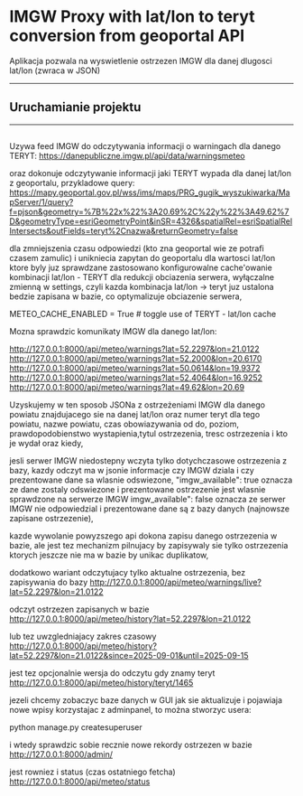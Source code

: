 # IMGW Proxy with lat/lon to teryt conversion from geoportal API

Aplikacja pozwala na wyswietlenie ostrzezen IMGW dla danej dlugosci lat/lon (zwraca w JSON)


---

##  Uruchamianie projektu




---

##


Uzywa feed IMGW do odczytywania informacji o warningach dla danego TERYT:
https://danepubliczne.imgw.pl/api/data/warningsmeteo

oraz dokonuje odczytywanie informacji jaki TERYT wypada dla danej lat/lon z geoportalu, przykladowe query:
https://mapy.geoportal.gov.pl/wss/ims/maps/PRG_gugik_wyszukiwarka/MapServer/1/query?f=pjson&geometry=%7B%22x%22%3A20.69%2C%22y%22%3A49.62%7D&geometryType=esriGeometryPoint&inSR=4326&spatialRel=esriSpatialRelIntersects&outFields=teryt%2Cnazwa&returnGeometry=false

dla zmniejszenia czasu odpowiedzi (kto zna geoportal wie ze potrafi czasem zamulic) i unikniecia zapytan do geoportalu dla wartosci lat/lon ktore byly juz sprawdzane zastosowano konfigurowalne cache'owanie kombinacji lat/lon - TERYT dla redukcji obciazenia serwera, wyłączalne zmienną w settings, czyli kazda kombinacja lat/lon -> teryt juz ustalona bedzie zapisana w bazie, co optymalizuje obciazenie serwera,

METEO_CACHE_ENABLED = True  # toggle use of TERYT - lat/lon cache


Mozna sprawdzic komunikaty IMGW dla danego lat/lon:

http://127.0.0.1:8000/api/meteo/warnings?lat=52.2297&lon=21.0122
http://127.0.0.1:8000/api/meteo/warnings?lat=52.2000&lon=20.6170
http://127.0.0.1:8000/api/meteo/warnings?lat=50.0614&lon=19.9372
http://127.0.0.1:8000/api/meteo/warnings?lat=52.4064&lon=16.9252
http://127.0.0.1:8000/api/meteo/warnings?lat=49.62&lon=20.69


Uzyskujemy w ten sposob JSONa z ostrzeżeniami IMGW dla danego powiatu znajdujacego sie na danej lat/lon oraz numer teryt dla tego powiatu, nazwe powiatu, czas obowiazywania od do, poziom, prawdopodobienstwo wystapienia,tytul ostrzezenia, tresc ostrzezenia i kto je wydał oraz kiedy,

jesli serwer IMGW niedostepny wczyta tylko dotychczasowe ostrzezenia z bazy, kazdy odczyt ma w jsonie informacje czy IMGW dziala i czy prezentowane dane sa wlasnie odswiezone,
"imgw_available": true oznacza ze dane zostaly odswiezone i prezentowane ostrzezenie jest wlasnie sprawdzone na serwerze IMGW
imgw_available": false oznacza ze serwer IMGW nie odpowiedzial i prezentowane dane są z bazy danych (najnowsze zapisane ostrzezenie),


kazde wywolanie powyzszego api dokona zapisu danego ostrzezenia w bazie, ale jest tez mechanizm pilnujacy by zapisywaly sie tylko ostrzezenia ktorych jeszcze nie ma w bazie by unikac duplikatow,


dodatkowo wariant odczytujacy tylko aktualne ostrzezenia, bez zapisywania do bazy
http://127.0.0.1:8000/api/meteo/warnings/live?lat=52.2297&lon=21.0122


odczyt ostrzezen zapisanych w bazie
http://127.0.0.1:8000/api/meteo/history?lat=52.2297&lon=21.0122

lub tez uwzgledniajacy zakres czasowy
http://127.0.0.1:8000/api/meteo/history?lat=52.2297&lon=21.0122&since=2025-09-01&until=2025-09-15


jest tez opcjonalnie wersja do odczytu gdy znamy teryt
http://127.0.0.1:8000/api/meteo/history/teryt/1465


jezeli chcemy zobaczyc baze danych w GUI jak sie aktualizuje i pojawiaja nowe wpisy  korzystajac z adminpanel, 
to można stworzyc usera:

python manage.py createsuperuser

i wtedy sprawdzic sobie recznie nowe rekordy ostrzezen w bazie
http://127.0.0.1:8000/admin/


jest rowniez i status (czas ostatniego fetcha)
http://127.0.0.1:8000/api/meteo/status